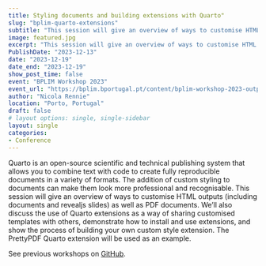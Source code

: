 ```yaml
---
title: Styling documents and building extensions with Quarto"
slug: "bplim-quarto-extensions"
subtitle: "This session will give an overview of ways to customise HTML outputs (including documents and revealjs slides) as well as PDF documents. We’ll also discuss the use of Quarto extensions as a way of sharing customised templates with others."
image: featured.jpg
excerpt: "This session will give an overview of ways to customise HTML outputs (including documents and revealjs slides) as well as PDF documents. We’ll also discuss the use of Quarto extensions as a way of sharing customised templates with others."
PublishDate: "2023-12-13"
date: "2023-12-19"
date_end: "2023-12-19"
show_post_time: false
event: "BPLIM Workshop 2023"
event_url: "https://bplim.bportugal.pt/content/bplim-workshop-2023-output-creation-automating-research-process"
author: "Nicola Rennie"
location: "Porto, Portugal"
draft: false
# layout options: single, single-sidebar
layout: single
categories:
- Conference
---
```


Quarto is an open-source scientific and technical publishing system that allows you to combine text with code to create fully reproducible documents in a variety of formats. The addition of custom styling to documents can make them look more professional and recognisable. This session will give an overview of ways to customise HTML outputs (including documents and revealjs slides) as well as PDF documents. We’ll also discuss the use of Quarto extensions as a way of sharing customised templates with others, demonstrate how to install and use extensions, and show the process of building your own custom style extension. The PrettyPDF Quarto extension will be used as an example.

See previous workshops on [GitHub](https://github.com/BPLIM/Workshops).